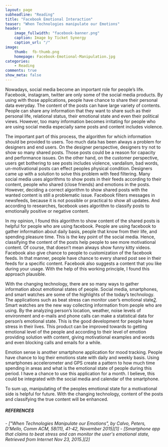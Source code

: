 ```yaml
---
layout: page
subheadline: "Reading"
title: "Facebook Emotional Interaction"
teaser: "When Technologies manipulate our Emotions"
header:
    image_fullwidth: "facebook-banner.png"
    caption: Image by Ticket Synergy
    caption_url: "/"
image:
    thumb:  fb-thumb.png
    homepage: Facebook-Emotional-Manipulation.jpg
categories:
    - Reading
comments: true
show_meta: false
---
```


Nowadays, social media become an important role for people’s life. Facebook, instagram, twitter are only some of the social media products. By using with those applications, people have chance to share their personal data everyday. The content of the posts can have large variety of contents. People can share any information that they want to share such as their personal life, relational status, their emotional state and even their political views. However, too many information becomes irritating for people who are using social media especially same posts and content includes violence.

The important part of this process, the algorithm for which information should be provided to users. Too much data has been always a problem for designers and end users. On the designer perspective, designers try not to show so many shared posts. Those posts could be a reason for capacity and performance issues. On the other hand, on the customer perspective, users get bothering to see posts includes violence, vandalism, bad words, un-motivational posts can effect peoples physical condition. Designers came up with a solution to solve this problem with feed filtering. Many social media uses algorithms to show posts in their feeds according to their content, people who shared (close friends) and emotions in the posts. However, deciding a correct algorithm to show shared posts with the wanted content is still a problematic issue. Facebook filters messages in newsfeeds, because it is not possible or practical to show all updates. And according to researches, facebook uses algorithm to classify posts to emotionally positive or negative content.

In my opinion, I found this algorithm to show content of the shared posts is helpful for people who are using facebook. People are using facebook to gather information about daily basis, people that know from their life, and spending pleasure time. This is the key point of the social media. Hence, classifying the content of the posts help people to see more motivational content.  Of course, that doesn’t mean always show funny kitty videos. Facebook also give chance to people to customization of the facebook feeds. In that manner, people have chance to every shared post see in their feeds for a specific content. Facebook also suggests a content that you like during your usage. With the help of this working principle, I found this approach plausible.

With the changing technology, there are so many ways to gather information about emotional states of people. Social media, smartphones, and smart watches are some of the highlights of the today’s technology. The applications such as beat stress can monitor user’s emotional state<cite>[2]</cite>. Smart watches are the new way collecting information from people who are using. By the analyzing person’s location, weather, noise levels of environment and e-mails and phone calls can make a statistical data for person’s emotional state.  This is the good development for people have stress in their lives. This product can be improved towards to getting emotional level of the people and according to their level of emotion providing solution with content, giving motivational examples and words and even blocking calls and emails for a while.  

Emotion sense is another smartphone application for mood tracking. People have chance to log their emotions state with daily and weekly basis. Using smartphones accelerometer and GPS create a pattern to how much time spending in areas and what is the emotional state of people during this period. I have a chance to use this application for a month. I believe, this could be integrated with the social media and calendar of the smartphone.

To sum up, manipulating of the peoples emotional state for a motivational side is helpful for future. With the changing technology, content of the posts and classifying the true content will be enhanced.

<h5><em>REFERENCES</em></h5>
- <cite>["When Technologies Manipulate our Emotions", by Calvo, Peters, D’Mello, Comm ACM, 58(11), 41-42, November 2015][1]</cite>
- <cite>[Smartphone app that claims to beat stress and can monitor the user's emotional state, Retrieved from Internet Nov 23, 2015.][2]</cite>

[1]:https://www.google.com/url?sa=t&rct=j&q=&esrc=s&source=web&cd=1&cad=rja&uact=8&ved=0ahUKEwiL983Qx93JAhWi93IKHUqlDSkQFggcMAA&url=http%3A%2F%2Fcacm.acm.org%2Fmagazines%2F2015%2F11%2F193334-when-technologies-manipulate-our-emotions%2Ffulltext&usg=AFQjCNGQbG8FdyPfxa85OD64wrR67zqlUQ&sig2=77abj4Ms9L6dWNE55XlGfw
[2]:http://www.dailymail.co.uk/news/article-2299179/Smartphone-app-claims-beat-stress-monitor-users-emotional-state.html
